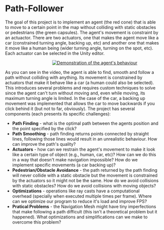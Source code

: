 # Path-Follower

The goal of this project is to implement an agent (the red cone) that is able to move to a certain point in the map without colliding with static obstacles or pedestrians (the green capsules).
The agent's movement is constraint by an actuactor. There are two actuators, one that makes the agent move like a car (constrained turning angle, backing up, etc) and another one that makes it move like a human being (wider turning angle, turning on the spot, etc). Each actuator can be selected in the Unity editor.

&nbsp;&nbsp;&nbsp;&nbsp;&nbsp;&nbsp;&nbsp;&nbsp;&nbsp;&nbsp;&nbsp;&nbsp;&nbsp;&nbsp;&nbsp;&nbsp;&nbsp;&nbsp;&nbsp;&nbsp;&nbsp;&nbsp;&nbsp;&nbsp;&nbsp;&nbsp;&nbsp;&nbsp;&nbsp;&nbsp;&nbsp;&nbsp;&nbsp;&nbsp;&nbsp;&nbsp;&nbsp;&nbsp;&nbsp;[![Demonstration of the agent's behaviour](http://img.youtube.com/vi/KpZ4TUli2FY/0.jpg)](https://youtu.be/KpZ4TUli2FY)

As you can see in the video, the agent is able to find, smooth and follow a path without colliding with anything. Its movement is constrained by actuators that make it behave like a car (a human could also be selected). This introduces several problems and requires custom techniques to solve since the agent can't turn without moving and, even while moving, its maximum turning angle is limited. In the case of the car, a backing up movement was implemented that allows the car to move backwards if you click behind it (but not to far, obviously). 
The project has several components (each presents its specific challenges):
* **Path Finding** - what is the optimal path between the agents position and the point specified by the click?
* **Path Smoothing** - path finding returns points connected by straight lines, following those lines would result in an unrealistic behaviour. How can improve the path's quality?
* **Actuators** - how can we restrain the agent's movement to make it look like a certain type of object (e.g., human, car, etc)? How can we do this in a way that doesn't make navigation impossible? How do we implement specific movements (a car backing up)?
* **Pedestrian/Obstacle Avoidance** - the path returned by the path finding will never collide with a static obstacle but the movement is constrained by the actuators so it might not be the same. How do we avoid collisions with static obstacles? How do we avoid collisions with moving objects?
* **Optimizations** -  operations like ray casts have a computational overhead (specially when executed multiple times per frame). 
Where can we optimize our program to reduce it's load and improve FPS? 
* **Pratical Problems** - the Navigation Mesh might have tiny imperfections that make following a path difficult (this isn't a theoretical problem but it happened). What optimizations and simplifications can we make to overcome this problem?